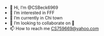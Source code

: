 - 👋 Hi, I’m @CSBeck6969
- 👀 I’m interested in FFF 
- 🌱 I’m currently in Chi town
- 💞️ I’m looking to collaborate on 🌙 
- 📫 How to reach me CS759669@yahoo.com 

<!---
CSBeck77/CSBeck77 is a ✨ special ✨ repository because its `README.md` (this file) appears on your GitHub profile.
You can click the Preview link to take a look at your changes.
--->
